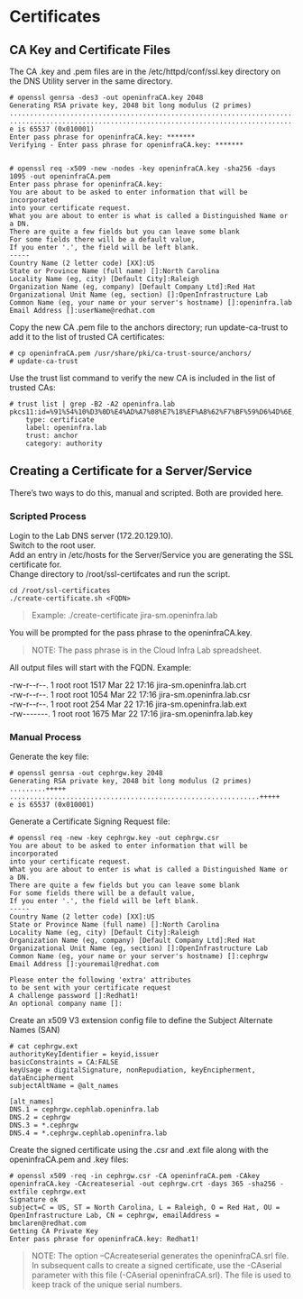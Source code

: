 # Certificates

## CA Key and Certificate Files

 The CA .key and .pem files are in the /etc/httpd/conf/ssl.key directory on the DNS Utility server in the same directory.

```
# openssl genrsa -des3 -out openinfraCA.key 2048
Generating RSA private key, 2048 bit long modulus (2 primes)
.......................................................................................................................................+++++
...........................................................................................+++++
e is 65537 (0x010001)
Enter pass phrase for openinfraCA.key: *******
Verifying - Enter pass phrase for openinfraCA.key: *******


# openssl req -x509 -new -nodes -key openinfraCA.key -sha256 -days 1095 -out openinfraCA.pem
Enter pass phrase for openinfraCA.key:
You are about to be asked to enter information that will be incorporated
into your certificate request.
What you are about to enter is what is called a Distinguished Name or a DN.
There are quite a few fields but you can leave some blank
For some fields there will be a default value,
If you enter '.', the field will be left blank.
-----
Country Name (2 letter code) [XX]:US
State or Province Name (full name) []:North Carolina
Locality Name (eg, city) [Default City]:Raleigh
Organization Name (eg, company) [Default Company Ltd]:Red Hat
Organizational Unit Name (eg, section) []:OpenInfrastructure Lab
Common Name (eg, your name or your server's hostname) []:openinfra.lab
Email Address []:userName@redhat.com
```

Copy the new CA .pem file to the anchors directory; run update-ca-trust to add it to the list of trusted CA certificates:

```
# cp openinfraCA.pem /usr/share/pki/ca-trust-source/anchors/
# update-ca-trust
```

Use the trust list command to verify the new CA is included in the list of trusted CAs:

```
# trust list | grep -B2 -A2 openinfra.lab 
pkcs11:id=%91%54%10%D3%0D%E4%AD%A7%08%E7%18%EF%A8%62%F7%BF%59%D6%4D%6E;type=cert
    type: certificate
    label: openinfra.lab
    trust: anchor
    category: authority
```    

## Creating a Certificate for a Server/Service

There’s two ways to do this, manual and scripted.  Both are provided here.

### Scripted Process

Login to the Lab DNS server (172.20.129.10).  
Switch to the root user.    
Add an entry in /etc/hosts for the Server/Service you are generating the SSL certificate for.  
Change directory to /root/ssl-certifcates and run the script.  

```
cd /root/ssl-certificates  
./create-certificate.sh <FQDN>  
```

> Example: ./create-certificate jira-sm.openinfra.lab  

You will be prompted for the pass phrase to the openinfraCA.key. 

> NOTE: The pass phrase is in the Cloud Infra Lab spreadsheet.

All output files will start with the FQDN. Example:  

-rw-r--r--. 1 root root 1517 Mar 22 17:16 jira-sm.openinfra.lab.crt  
-rw-r--r--. 1 root root 1054 Mar 22 17:16 jira-sm.openinfra.lab.csr  
-rw-r--r--. 1 root root  254 Mar 22 17:16 jira-sm.openinfra.lab.ext  
-rw-------. 1 root root 1675 Mar 22 17:16 jira-sm.openinfra.lab.key  

### Manual Process

Generate the key file:

```
# openssl genrsa -out cephrgw.key 2048
Generating RSA private key, 2048 bit long modulus (2 primes)
.........+++++
..............................................................+++++
e is 65537 (0x010001)
```

Generate a Certificate Signing Request file:

```
# openssl req -new -key cephrgw.key -out cephrgw.csr
You are about to be asked to enter information that will be incorporated
into your certificate request.
What you are about to enter is what is called a Distinguished Name or a DN.
There are quite a few fields but you can leave some blank
For some fields there will be a default value,
If you enter '.', the field will be left blank.
-----
Country Name (2 letter code) [XX]:US
State or Province Name (full name) []:North Carolina
Locality Name (eg, city) [Default City]:Raleigh
Organization Name (eg, company) [Default Company Ltd]:Red Hat
Organizational Unit Name (eg, section) []:OpenInfrastructure Lab
Common Name (eg, your name or your server's hostname) []:cephrgw 
Email Address []:youremail@redhat.com

Please enter the following 'extra' attributes
to be sent with your certificate request
A challenge password []:Redhat1!
An optional company name []:      
```

Create an x509 V3 extension config file to define the Subject Alternate Names (SAN)

```
# cat cephrgw.ext
authorityKeyIdentifier = keyid,issuer
basicConstraints = CA:FALSE
keyUsage = digitalSignature, nonRepudiation, keyEncipherment, dataEncipherment
subjectAltName = @alt_names

[alt_names]
DNS.1 = cephrgw.cephlab.openinfra.lab
DNS.2 = cephrgw
DNS.3 = *.cephrgw
DNS.4 = *.cephrgw.cephlab.openinfra.lab
```

Create the signed certificate using the .csr and .ext file along with the openinfraCA.pem and .key files:

```
# openssl x509 -req -in cephrgw.csr -CA openinfraCA.pem -CAkey openinfraCA.key -CAcreateserial -out cephrgw.crt -days 365 -sha256 -extfile cephrgw.ext
Signature ok
subject=C = US, ST = North Carolina, L = Raleigh, O = Red Hat, OU = OpenInfrastructure Lab, CN = cephrgw, emailAddress = bmclaren@redhat.com
Getting CA Private Key
Enter pass phrase for openinfraCA.key: Redhat1!
```


> NOTE: The option –CAcreateserial generates the openinfraCA.srl file.  In subsequent calls to create a signed certificate, use the -CAserial parameter with this file (-CAserial openinfraCA.srl).  The file is used to keep track of the unique serial numbers.

